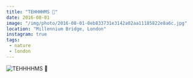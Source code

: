 ```yaml
---
title: "TEHHHHMS 🌊"
date: 2016-08-01
image: "/img/photo/2016-08-01-8eb833731e3142a02aa11185822e8a6c.jpg"
location: "Millennium Bridge, London"
instagram: true
tags:
 - nature
 - london
---
```


![TEHHHHMS 🌊](/img/photo/2016-08-01-8eb833731e3142a02aa11185822e8a6c.jpg)
